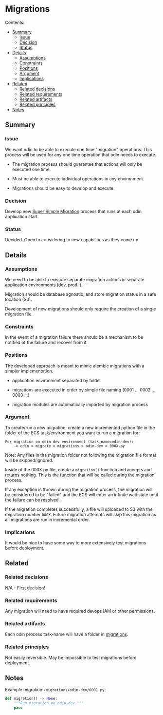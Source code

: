 # Migrations

Contents:

* [Summary](#summary)
  * [Issue](#issue)
  * [Decision](#decision)
  * [Status](#status)
* [Details](#details)
  * [Assumptions](#assumptions)
  * [Constraints](#constraints)
  * [Positions](#positions)
  * [Argument](#argument)
  * [Implications ](#implications)
* [Related](#related)
  * [Related decisions](#related-decisions)
  * [Related requirements](#related-requirements)
  * [Related artifacts](#related-artifacts)
  * [Related principles](#related-principles)
* [Notes](#notes)


## Summary


### Issue

We want odin to be able to execute one time "migration" operations. This process will be used for any one time operation that odin needs to execute.

  * The migration process should guarantee that actions will only be executed one time.

  * Must be able to execute individual operations in any environment. 

  * Migrations should be easy to develop and execute.


### Decision

Develop new [Super Simple Migration](../../../src/odin/migrate/process.py) process that runs at each odin application start.


### Status

Decided. Open to considering to new capabilities as they come up.


## Details


### Assumptions

We need to be able to execute separate migration actions in separate application environments (dev, prod..).

Migration should be database agnostic, and store migration status in a safe location (S3).

Development of new migrations should only require the creation of a single migration file.


### Constraints

In the event of a migration failure there should be a mechanism to be notified of the failure and recover from it.


### Positions

The developed approach is meant to mimic alembic migrations with a simpler implementation. 
    
  * application environment separated by folder

  * migrations are executed in order by simple file naming (0001 ... 0002 ... 0003 ...)

  * migration modules are automatically imported by migration process


### Argument


To create/run a new migration, create a new incremented python file in the folder of the ECS task/environment you want to run a migration for:
```
For migration on odin dev environment (task_name=odin-dev):
    -> odin > migrate > migrations > odin-dev > 000X.py
```

Note:
    Any files in the migration folder not following the migration file format will
    be skipped/ignored.

Inside of the 000X.py file, create a `migration()` function and accepts and returns nothing.
This is the function that will be called during the migration process.

If any exception is thrown during the migration process, the migration will be considered
to be "failed" and the ECS will enter an infinite wait state until the failure can be resolved.

If the migration completes successfully, a file will uploaded to S3 with the migration number
`000X`. Future migration attempts will skip this migration as all migrations are run in
incremental order.


### Implications 

It would be nice to have some way to more extensively test migrations before deployment.


## Related


### Related decisions

N/A - First decision!


### Related requirements

Any migration will need to have required devops IAM or other permissions.


### Related artifacts

Each odin process task-name will have a folder in [migrations](../../../src/odin/migrate/migrations).


### Related principles

Not easily reversible. May be impossible to test migrations before deployment.


## Notes


Example migration `/migrations/odin-dev/0001.py`:

```py
def migration() -> None:
    """Run migration on odin-dev."""
    pass
```


